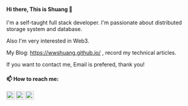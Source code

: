 #### Hi there, This is Shuang 👋

I'm a self-taught full stack developer. I'm passionate about distributed storage system and database. 

Also I'm very interested in Web3.

My Blog: https://wwshuang.github.io/ , record my technical articles.

If you want to contact me, Email is prefered, thank you!

#### 📫 How to reach me:  

<a href="https://twitter.com/galaxycloudee">
  <img align="left" alt="wwShuang Twitter" width="22px" src="https://raw.githubusercontent.com/peterthehan/peterthehan/master/assets/twitter.svg" />
</a>
<a href="https://www.linkedin.com/in/shuanggu/">
  <img align="left" alt="Shuang's LinkedIN" width="22px" src="https://raw.githubusercontent.com/peterthehan/peterthehan/master/assets/linkedin.svg" />
</a>

<a href="https://stackoverflow.com/users/14174580/shuangww">
  <img align="left" alt="Shuang's Stack Overflow" width="22px" src="https://upload.wikimedia.org/wikipedia/commons/thumb/e/ef/Stack_Overflow_icon.svg/512px-Stack_Overflow_icon.svg.png?20190716190036" />
</a>


<!--
**wwShuang/wwShuang** is a ✨ _special_ ✨ repository because its `README.md` (this file) appears on your GitHub profile.

Here are some ideas to get you started:

- 🔭 I’m currently working on ...
- 🌱 I’m currently learning ...
- 👯 I’m looking to collaborate on ...
- 🤔 I’m looking for help with ...
- 💬 Ask me about ...
- 📫 How to reach me: ...
- 😄 Pronouns: ...
- ⚡ Fun fact: ...
-->
